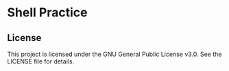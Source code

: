 # Shell Practice


## License

This project is licensed under the GNU General Public License v3.0. See the LICENSE file for details.
